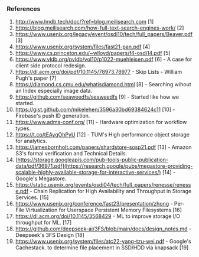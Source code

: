 ### References 

1. http://www.lmdb.tech/doc/?ref=blog.meilisearch.com [1]
2. https://blog.meilisearch.com/how-full-text-search-engines-work/ [2]
3. https://www.usenix.org/legacy/event/osdi10/tech/full_papers/Beaver.pdf [3]
4. https://www.usenix.org/system/files/fast21-pan.pdf [4]
5. https://www.cs.princeton.edu/~wlloyd/papers/f4-osdi14.pdf [5]
6. https://www.vldb.org/pvldb/vol10/p1022-muehleisen.pdf [6] - A case for client side protocol redesign.
7. https://dl.acm.org/doi/pdf/10.1145/78973.78977 - Skip Lists - William Pugh's paper [7]
8. https://diamond.cs.cmu.edu/whatisdiamond.html [8] - Searching wihout an Index especially image data.
9. https://github.com/seaweedfs/seaweedfs [9] - Started like how we started.
10. https://gist.github.com/mikelehen/3596a30bd69384624c11 [10] - Firebase's push ID generation.
11. https://www.adms-conf.org/ [11] - Hardware optimization for workflow types. 
12. https://t.co/tEAygOhPyU [12] - TUM's High performance object storage for analytics. 
13. https://jamesbornholt.com/papers/shardstore-sosp21.pdf [13] - Amazon S3's formal verification and Technical Details. 
14. [https://storage.googleapis.com/pub-tools-public-publication-data/pdf/36971.pdf](https://research.google/pubs/megastore-providing-scalable-highly-available-storage-for-interactive-services/) [14] - Google's Megastore.
15. https://static.usenix.org/events/osdi04/tech/full_papers/renesse/renesse.pdf - Chain Replication for High Availability and Throughput in Storage Services. [15]
16. https://www.usenix.org/conference/fast23/presentation/zhong - Per-File Virtualization for Userspace Persistent Memory Filesystems [16]
17. https://dl.acm.org/doi/10.1145/3568429 - ML to improve storage I/O throughput for ML. [17]
18. https://github.com/deepseek-ai/3FS/blob/main/docs/design_notes.md - Deepseek's 3FS Design [18]
19. https://www.usenix.org/system/files/atc22-yang-tzu-wei.pdf - Google's Cachestack. to determine file placement in SSD/HDD via knapsack [19] 
